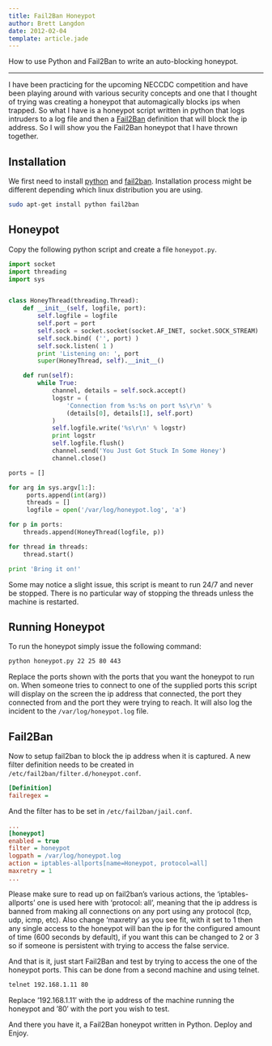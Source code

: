 ```yaml
---
title: Fail2Ban Honeypot
author: Brett Langdon
date: 2012-02-04
template: article.jade
---
```


How to use Python and Fail2Ban to write an auto-blocking honeypot.

---

I have been practicing for the upcoming NECCDC competition and have been playing
around with various security concepts and one that I thought of trying was
creating a honeypot that automagically blocks ips when trapped. So what I have is
a honeypot script written in python that logs intruders to a log file and then a
<a href="http://fail2ban.org/" target="_blank">Fail2Ban</a>
definition that will block the ip address. So I will show you the Fail2Ban
honeypot that I have thrown together.

## Installation

We first need to install
<a href="http://python.org/" target="_blank">python</a> and
<a href="http://fail2ban.org/" target="_blank">fail2ban</a>.
Installation process might be different depending which linux distribution
you are using.

```bash
sudo apt-get install python fail2ban
```

## Honeypot

Copy the following python script and create a file `honeypot.py`.

```python
import socket
import threading
import sys


class HoneyThread(threading.Thread):
    def __init__(self, logfile, port):
        self.logfile = logfile
        self.port = port
        self.sock = socket.socket(socket.AF_INET, socket.SOCK_STREAM)
        self.sock.bind( ('', port) )
        self.sock.listen( 1 )
        print 'Listening on: ', port
        super(HoneyThread, self).__init__()

    def run(self):
        while True:
            channel, details = self.sock.accept()
            logstr = (
                'Connection from %s:%s on port %s\r\n' %
                (details[0], details[1], self.port)
            )
            self.logfile.write('%s\r\n' % logstr)
            print logstr
            self.logfile.flush()
            channel.send('You Just Got Stuck In Some Honey')
            channel.close()

ports = []

for arg in sys.argv[1:]:
     ports.append(int(arg))
     threads = []
     logfile = open('/var/log/honeypot.log', 'a')

for p in ports:
    threads.append(HoneyThread(logfile, p))

for thread in threads:
    thread.start()

print 'Bring it on!'
```

Some may notice a slight issue, this script is meant to run 24/7 and never be
stopped. There is no particular way of stopping the threads unless the machine
is restarted.


## Running Honeypot

To run the honeypot simply issue the following command:
```bash
python honeypot.py 22 25 80 443
```

Replace the ports shown with the ports that you want the honeypot to run on.
When someone tries to connect to one of the supplied ports this script will
display on the screen the ip address that connected, the port they connected from
and the port they were trying to reach. It will also log the incident to
the `/var/log/honeypot.log` file.


## Fail2Ban

Now to setup fail2ban to block the ip address when it is captured.
A new filter definition needs to be created in `/etc/fail2ban/filter.d/honeypot.conf`.

```ini
[Definition]
failregex =
```

And the filter has to be set in `/etc/fail2ban/jail.conf`.

```ini
...
[honeypot]
enabled = true
filter = honeypot
logpath = /var/log/honeypot.log
action = iptables-allports[name=Honeypot, protocol=all]
maxretry = 1
...
```

Please make sure to read up on fail2ban’s various actions, the ‘iptables-allports’
one is used here with ‘protocol: all’, meaning that the ip address is banned from
making all connections on any port using any protocol (tcp, udp, icmp, etc). Also
change ‘maxretry’ as you see fit, with it set to 1 then any single access to the
honeypot will ban the ip for the configured amount of time (600 seconds by
default), if you want this can be changed to 2 or 3 so if someone is persistent
with trying to access the false service.

And that is it, just start Fail2Ban and test by trying to access the one of the
honeypot ports. This can be done from a second machine and using telnet.

```bash
telnet 192.168.1.11 80
```

Replace ’192.168.1.11′ with the ip address of the machine running the honeypot
and ’80′ with the port you wish to test.

And there you have it, a Fail2Ban honeypot written in Python. Deploy and Enjoy.
